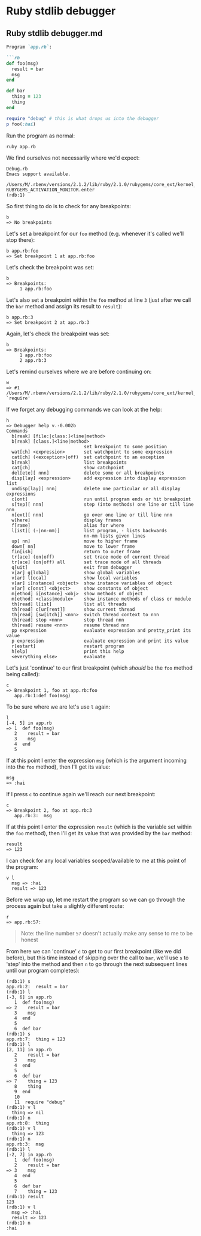 # Ruby stdlib debugger

## Ruby stdlib debugger.md

```markdown
Program `app.rb`:

```rb
def foo(msg)
  result = bar
  msg
end

def bar
  thing = 123
  thing
end

require "debug" # this is what drops us into the debugger
p foo(:hai)
```

Run the program as normal:

```bash
ruby app.rb
```

We find ourselves not necessarily where we'd expect:

```
Debug.rb
Emacs support available.

/Users/M/.rbenv/versions/2.1.2/lib/ruby/2.1.0/rubygems/core_ext/kernel_require.rb:57:        RUBYGEMS_ACTIVATION_MONITOR.enter
(rdb:1) 
```

So first thing to do is to check for any breakpoints:

```
b
=> No breakpoints
```

Let's set a breakpoint for our `foo` method (e.g. whenever it's called we'll stop there):

```
b app.rb:foo
=> Set breakpoint 1 at app.rb:foo
```

Let's check the breakpoint was set:

```
b
=> Breakpoints:
     1 app.rb:foo
```

Let's also set a breakpoint within the `foo` method at line `3` (just after we call the `bar` method and assign its result to `result`):

```
b app.rb:3
=> Set breakpoint 2 at app.rb:3
```

Again, let's check the breakpoint was set:

```
b
=> Breakpoints:
     1 app.rb:foo
     2 app.rb:3
```

Let's remind ourselves where we are before continuing on:

```
w
=> #1 /Users/M/.rbenv/versions/2.1.2/lib/ruby/2.1.0/rubygems/core_ext/kernel_require.rb:57:in `require'
```

If we forget any debugging commands we can look at the help:

```
h
=> Debugger help v.-0.002b
Commands
  b[reak] [file:|class:]<line|method>
  b[reak] [class.]<line|method>
                             set breakpoint to some position
  wat[ch] <expression>       set watchpoint to some expression
  cat[ch] (<exception>|off)  set catchpoint to an exception
  b[reak]                    list breakpoints
  cat[ch]                    show catchpoint
  del[ete][ nnn]             delete some or all breakpoints
  disp[lay] <expression>     add expression into display expression list
  undisp[lay][ nnn]          delete one particular or all display expressions
  c[ont]                     run until program ends or hit breakpoint
  s[tep][ nnn]               step (into methods) one line or till line nnn
  n[ext][ nnn]               go over one line or till line nnn
  w[here]                    display frames
  f[rame]                    alias for where
  l[ist][ (-|nn-mm)]         list program, - lists backwards
                             nn-mm lists given lines
  up[ nn]                    move to higher frame
  down[ nn]                  move to lower frame
  fin[ish]                   return to outer frame
  tr[ace] (on|off)           set trace mode of current thread
  tr[ace] (on|off) all       set trace mode of all threads
  q[uit]                     exit from debugger
  v[ar] g[lobal]             show global variables
  v[ar] l[ocal]              show local variables
  v[ar] i[nstance] <object>  show instance variables of object
  v[ar] c[onst] <object>     show constants of object
  m[ethod] i[nstance] <obj>  show methods of object
  m[ethod] <class|module>    show instance methods of class or module
  th[read] l[ist]            list all threads
  th[read] c[ur[rent]]       show current thread
  th[read] [sw[itch]] <nnn>  switch thread context to nnn
  th[read] stop <nnn>        stop thread nnn
  th[read] resume <nnn>      resume thread nnn
  pp expression              evaluate expression and pretty_print its value
  p expression               evaluate expression and print its value
  r[estart]                  restart program
  h[elp]                     print this help
  <everything else>          evaluate
```

Let's just 'continue' to our first breakpoint (which _should_ be the `foo` method being called):

```
c
=> Breakpoint 1, foo at app.rb:foo
   app.rb:1:def foo(msg)
```

To be sure where we are let's use `l` again:

```
l
[-4, 5] in app.rb
=> 1  def foo(msg)
   2    result = bar
   3    msg
   4  end
   5  
```

If at this point I enter the expression `msg` (which is the argument incoming into the `foo` method), then I'll get its value:

```
msg
=> :hai
```

If I press `c` to continue again we'll reach our next breakpoint:

```
c
=> Breakpoint 2, foo at app.rb:3
   app.rb:3:  msg
```

If at this point I enter the expression `result` (which is the variable set within the `foo` method), then I'll get its value that was provided by the `bar` method:

```
result
=> 123
```

I can check for any local variables scoped/available to me at this point of the program:

```
v l
  msg => :hai
  result => 123
```

Before we wrap up, let me restart the program so we can go through the process again but take a slightly different route:

```
r
=> app.rb:57:
```

> Note: the line number `57` doesn't actually make any sense to me to be honest

From here we can 'continue' `c` to get to our first breakpoint (like we did before), but this time instead of skipping over the call to `bar`, we'll use `s` to 'step' into the method and then `n` to go through the next subsequent lines until our program completes):

```
(rdb:1) s
app.rb:2:  result = bar
(rdb:1) l
[-3, 6] in app.rb
   1  def foo(msg)
=> 2    result = bar
   3    msg
   4  end
   5  
   6  def bar
(rdb:1) s
app.rb:7:  thing = 123
(rdb:1) l
[2, 11] in app.rb
   2    result = bar
   3    msg
   4  end
   5  
   6  def bar
=> 7    thing = 123
   8    thing
   9  end
   10  
   11  require "debug"
(rdb:1) v l
  thing => nil
(rdb:1) n
app.rb:8:  thing
(rdb:1) v l
  thing => 123
(rdb:1) n
app.rb:3:  msg
(rdb:1) l
[-2, 7] in app.rb
   1  def foo(msg)
   2    result = bar
=> 3    msg
   4  end
   5  
   6  def bar
   7    thing = 123
(rdb:1) result
123
(rdb:1) v l
  msg => :hai
  result => 123
(rdb:1) n
:hai
```
```

